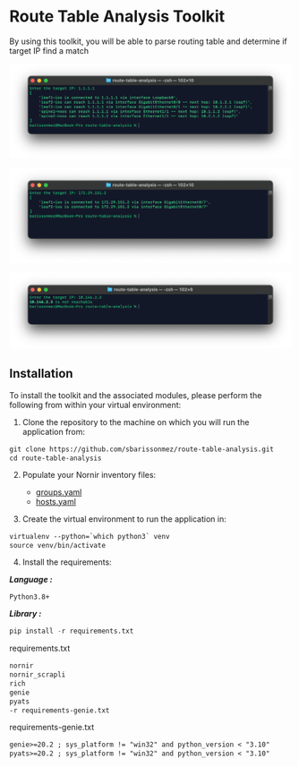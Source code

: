 # Route Table Analysis Toolkit #

By using this toolkit, you will be able to parse routing table and determine if target IP find a match 

![screenshot](./screenshots/example-1.png)

![screenshot](./screenshots/example-2.png)

![screenshot](./screenshots/example-3.png)

## Installation ##

To install the toolkit and the associated modules, please perform the following from within your virtual environment:  

1) Clone the repository to the machine on which you will run the application from:

```git
git clone https://github.com/sbarissonmez/route-table-analysis.git
cd route-table-analysis
```

2) Populate your Nornir inventory files:

    - [groups.yaml](inventory/groups.yaml)
    - [hosts.yaml](inventory/hosts.yaml)

3) Create the virtual environment to run the application in:

```console
virtualenv --python=`which python3` venv
source venv/bin/activate
```
4) Install the requirements:

***Language :***
```
Python3.8+
```

***Library :***

```python
pip install -r requirements.txt
```

requirements.txt
```
nornir
nornir_scrapli
rich
genie
pyats
-r requirements-genie.txt
```

requirements-genie.txt
```
genie>=20.2 ; sys_platform != "win32" and python_version < "3.10"
pyats>=20.2 ; sys_platform != "win32" and python_version < "3.10"
```



